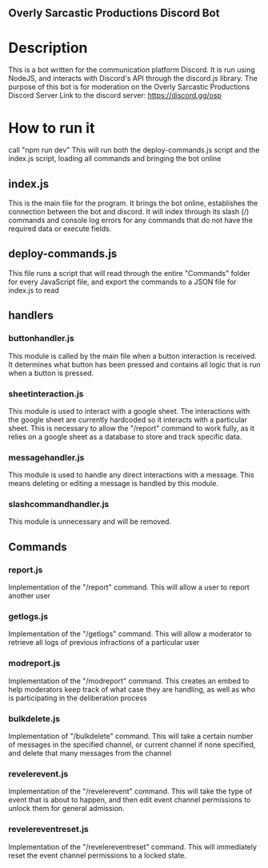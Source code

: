 Overly Sarcastic Productions Discord Bot
----------------------------------
# Description
This is a bot written for the communication platform Discord. It is run using NodeJS, and interacts with Discord's API through the discord.js library. The purpose of this bot is for moderation on the Overly Sarcastic Productions Discord Server
Link to the discord server: https://discord.gg/osp

# How to run it
call "npm run dev"
This will run both the deploy-commands.js script and the index.js script, loading all commands and bringing the bot online

## index.js
This is the main file for the program. It brings the bot online, establishes the connection between the bot and discord. 
It will index through its slash (/) commands and console log errors for any commands that do not have the required data or execute fields.  

## deploy-commands.js
This file runs a script that will read through the entire "Commands" folder for every JavaScript file, and export the commands to a JSON file for index.js to read

## handlers
### buttonhandler.js
This module is called by the main file when a button interaction is received. It determines what button has been pressed and contains all logic that is run when a button is pressed. 

### sheetinteraction.js
This module is used to interact with a google sheet. The interactions with the google sheet are currently hardcoded so it interacts with a particular sheet. This is necessary to allow the "/report" command to work fully, as it relies on a google sheet as a database to store and track specific data. 

### messagehandler.js
This module is used to handle any direct interactions with a message. This means deleting or editing a message is handled by this module.

### slashcommandhandler.js
This module is unnecessary and will be removed. 

## Commands
### report.js
Implementation of the "/report" command. This will allow a user to report another user

### getlogs.js
Implementation of the "/getlogs" command. This will allow a moderator to retrieve all logs of previous infractions of a particular user

### modreport.js
Implementation of the "/modreport" command. This creates an embed to help moderators keep track of what case they are handling, as well as who is participating in the deliberation process

### bulkdelete.js
Implementation of "/bulkdelete" command. This will take a certain number of messages in the specified channel, or current channel if none specified, and delete that many messages from the channel

### revelerevent.js
Implementation of the "/revelerevent" command. This will take the type of event that is about to happen, and then edit event channel permissions to unlock them for general admission. 

### revelereventreset.js
Implementation of the "/revelereventreset" command. This will immediately reset the event channel permissions to a locked state. 
